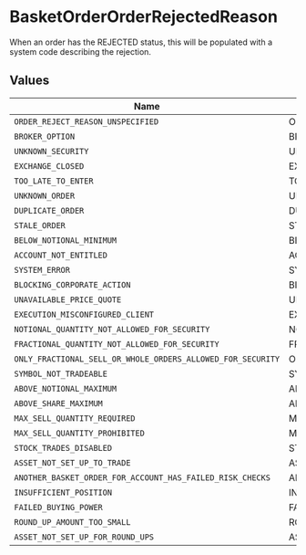 # BasketOrderOrderRejectedReason

When an order has the REJECTED status, this will be populated with a system code describing the rejection.


## Values

| Name                                                        | Value                                                       |
| ----------------------------------------------------------- | ----------------------------------------------------------- |
| `ORDER_REJECT_REASON_UNSPECIFIED`                           | ORDER_REJECT_REASON_UNSPECIFIED                             |
| `BROKER_OPTION`                                             | BROKER_OPTION                                               |
| `UNKNOWN_SECURITY`                                          | UNKNOWN_SECURITY                                            |
| `EXCHANGE_CLOSED`                                           | EXCHANGE_CLOSED                                             |
| `TOO_LATE_TO_ENTER`                                         | TOO_LATE_TO_ENTER                                           |
| `UNKNOWN_ORDER`                                             | UNKNOWN_ORDER                                               |
| `DUPLICATE_ORDER`                                           | DUPLICATE_ORDER                                             |
| `STALE_ORDER`                                               | STALE_ORDER                                                 |
| `BELOW_NOTIONAL_MINIMUM`                                    | BELOW_NOTIONAL_MINIMUM                                      |
| `ACCOUNT_NOT_ENTITLED`                                      | ACCOUNT_NOT_ENTITLED                                        |
| `SYSTEM_ERROR`                                              | SYSTEM_ERROR                                                |
| `BLOCKING_CORPORATE_ACTION`                                 | BLOCKING_CORPORATE_ACTION                                   |
| `UNAVAILABLE_PRICE_QUOTE`                                   | UNAVAILABLE_PRICE_QUOTE                                     |
| `EXECUTION_MISCONFIGURED_CLIENT`                            | EXECUTION_MISCONFIGURED_CLIENT                              |
| `NOTIONAL_QUANTITY_NOT_ALLOWED_FOR_SECURITY`                | NOTIONAL_QUANTITY_NOT_ALLOWED_FOR_SECURITY                  |
| `FRACTIONAL_QUANTITY_NOT_ALLOWED_FOR_SECURITY`              | FRACTIONAL_QUANTITY_NOT_ALLOWED_FOR_SECURITY                |
| `ONLY_FRACTIONAL_SELL_OR_WHOLE_ORDERS_ALLOWED_FOR_SECURITY` | ONLY_FRACTIONAL_SELL_OR_WHOLE_ORDERS_ALLOWED_FOR_SECURITY   |
| `SYMBOL_NOT_TRADEABLE`                                      | SYMBOL_NOT_TRADEABLE                                        |
| `ABOVE_NOTIONAL_MAXIMUM`                                    | ABOVE_NOTIONAL_MAXIMUM                                      |
| `ABOVE_SHARE_MAXIMUM`                                       | ABOVE_SHARE_MAXIMUM                                         |
| `MAX_SELL_QUANTITY_REQUIRED`                                | MAX_SELL_QUANTITY_REQUIRED                                  |
| `MAX_SELL_QUANTITY_PROHIBITED`                              | MAX_SELL_QUANTITY_PROHIBITED                                |
| `STOCK_TRADES_DISABLED`                                     | STOCK_TRADES_DISABLED                                       |
| `ASSET_NOT_SET_UP_TO_TRADE`                                 | ASSET_NOT_SET_UP_TO_TRADE                                   |
| `ANOTHER_BASKET_ORDER_FOR_ACCOUNT_HAS_FAILED_RISK_CHECKS`   | ANOTHER_BASKET_ORDER_FOR_ACCOUNT_HAS_FAILED_RISK_CHECKS     |
| `INSUFFICIENT_POSITION`                                     | INSUFFICIENT_POSITION                                       |
| `FAILED_BUYING_POWER`                                       | FAILED_BUYING_POWER                                         |
| `ROUND_UP_AMOUNT_TOO_SMALL`                                 | ROUND_UP_AMOUNT_TOO_SMALL                                   |
| `ASSET_NOT_SET_UP_FOR_ROUND_UPS`                            | ASSET_NOT_SET_UP_FOR_ROUND_UPS                              |